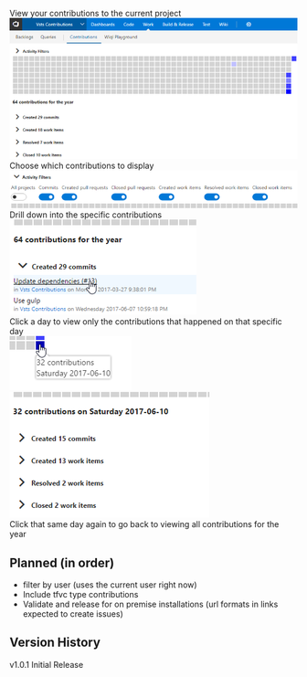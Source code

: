 View your contributions to the current project  
![contribution graph](img/contributionGraph.png)
Choose which contributions to display  
![filter options](img/filters.png)
Drill down into the specific contributions  
![specific contributions](img/timeWindow.png)  
Click a day to view only the contributions that happened on that specific day  
![click day](img/clickDay.png)  
![day window](img/dayWindow.png)  
Click that same day again to go back to viewing all contributions for the year


## Planned (in order)
- filter by user (uses the current user right now)
- Include tfvc type contributions
- Validate and release for on premise installations (url formats in links expected to create issues)

## Version History
v1.0.1 Initial Release
